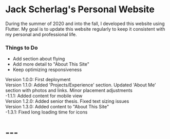 # Jack Scherlag's Personal Website

During the summer of 2020 and into the fall, I developed this website using Flutter. My goal is to update this website regularly to keep it consistent with my personal and professional life.

### Things to Do
- Add section about flying
- Add more detail to "About This Site"
- Keep optimizing responsiveness

Version 1.0.0: First deployment\
Version 1.1.0: Added 'Projects/Experience' section. Updated 'About Me' section with photos and links. Minor placement adjustments\
          -1.1.1: Added content for mobile view\
Version 1.2.0: Added senior thesis. Fixed text sizing issues\
Version 1.3.0: Added content to "About This Site"\
          -1.3.1: Fixed long loading time for icons



# ---
